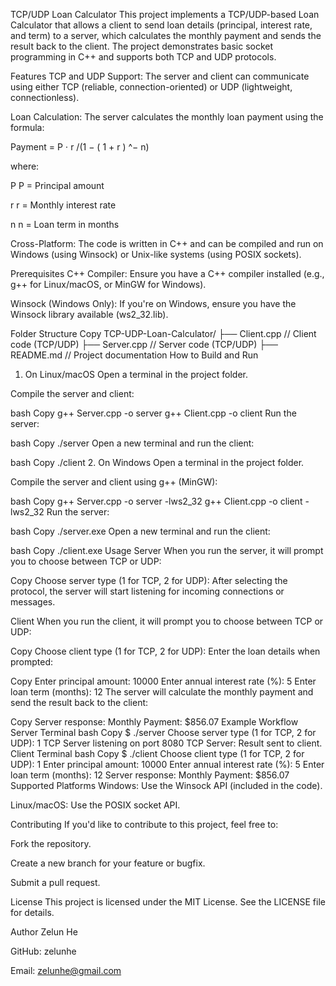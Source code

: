 TCP/UDP Loan Calculator
This project implements a TCP/UDP-based Loan Calculator that allows a client to send loan details (principal, interest rate, and term) to a server, which calculates the monthly payment and sends the result back to the client. The project demonstrates basic socket programming in C++ and supports both TCP and UDP protocols.

Features
TCP and UDP Support: The server and client can communicate using either TCP (reliable, connection-oriented) or UDP (lightweight, connectionless).

Loan Calculation: The server calculates the monthly loan payment using the formula:

Payment = P ⋅ r /(1 − ( 1 + r ) ^− n)

 
where:

P
P = Principal amount

r
r = Monthly interest rate

n
n = Loan term in months

Cross-Platform: The code is written in C++ and can be compiled and run on Windows (using Winsock) or Unix-like systems (using POSIX sockets).

Prerequisites
C++ Compiler: Ensure you have a C++ compiler installed (e.g., g++ for Linux/macOS, or MinGW for Windows).

Winsock (Windows Only): If you're on Windows, ensure you have the Winsock library available (ws2_32.lib).

Folder Structure
Copy
TCP-UDP-Loan-Calculator/
├── Client.cpp       // Client code (TCP/UDP)
├── Server.cpp       // Server code (TCP/UDP)
├── README.md        // Project documentation
How to Build and Run
1. On Linux/macOS
Open a terminal in the project folder.

Compile the server and client:

bash
Copy
g++ Server.cpp -o server
g++ Client.cpp -o client
Run the server:

bash
Copy
./server
Open a new terminal and run the client:

bash
Copy
./client
2. On Windows
Open a terminal in the project folder.

Compile the server and client using g++ (MinGW):

bash
Copy
g++ Server.cpp -o server -lws2_32
g++ Client.cpp -o client -lws2_32
Run the server:

bash
Copy
./server.exe
Open a new terminal and run the client:

bash
Copy
./client.exe
Usage
Server
When you run the server, it will prompt you to choose between TCP or UDP:

Copy
Choose server type (1 for TCP, 2 for UDP):
After selecting the protocol, the server will start listening for incoming connections or messages.

Client
When you run the client, it will prompt you to choose between TCP or UDP:

Copy
Choose client type (1 for TCP, 2 for UDP):
Enter the loan details when prompted:

Copy
Enter principal amount: 10000
Enter annual interest rate (%): 5
Enter loan term (months): 12
The server will calculate the monthly payment and send the result back to the client:

Copy
Server response: Monthly Payment: $856.07
Example Workflow
Server Terminal
bash
Copy
$ ./server
Choose server type (1 for TCP, 2 for UDP): 1
TCP Server listening on port 8080
TCP Server: Result sent to client.
Client Terminal
bash
Copy
$ ./client
Choose client type (1 for TCP, 2 for UDP): 1
Enter principal amount: 10000
Enter annual interest rate (%): 5
Enter loan term (months): 12
Server response: Monthly Payment: $856.07
Supported Platforms
Windows: Use the Winsock API (included in the code).

Linux/macOS: Use the POSIX socket API.

Contributing
If you'd like to contribute to this project, feel free to:

Fork the repository.

Create a new branch for your feature or bugfix.

Submit a pull request.

License
This project is licensed under the MIT License. See the LICENSE file for details.

Author
Zelun He

GitHub: zelunhe

Email: zelunhe@gmail.com
